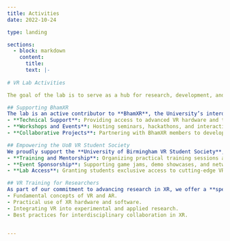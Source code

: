 ```yaml
---
title: Activities
date: 2022-10-24

type: landing

sections:
  - block: markdown
    content:
      title:
      text: |-
      
# VR Lab Activities  

The goal of the lab is to serve as a hub for research, development, and training in virtual, augmented, and mixed reality (VR/AR/MR).  

## Supporting BhamXR  
The lab is an active contributor to **BhamXR**, the University’s interdisciplinary community of over 100 academics engaged in extended reality (XR) research. Our activities include:  
- **Technical Support**: Providing access to advanced VR hardware and tools to enable pioneering research.  
- **Workshops and Events**: Hosting seminars, hackathons, and interactive sessions to foster knowledge exchange.  
- **Collaborative Projects**: Partnering with BhamXR members to develop XR solutions for diverse fields like education, healthcare, and the arts.  

## Empowering the UoB VR Student Society  
We proudly support the **University of Birmingham VR Student Society**, a student-led initiative promoting XR technologies. Our contributions include:  
- **Training and Mentorship**: Organizing practical training sessions and offering expert guidance to build XR development skills.  
- **Event Sponsorship**: Supporting game jams, demo showcases, and networking events to inspire creativity and collaboration.  
- **Lab Access**: Granting students exclusive access to cutting-edge VR tools and resources for their projects.  

## VR Training for Researchers  
As part of our commitment to advancing research in XR, we offer a **specialized VR course** for academics and students. This course equips participants with the knowledge and skills to leverage VR for innovative research. Key topics include:  
- Fundamental concepts of VR and AR.  
- Practical use of XR hardware and software.  
- Integrating VR into experimental and applied research.  
- Best practices for interdisciplinary collaboration in XR.  


---
```

